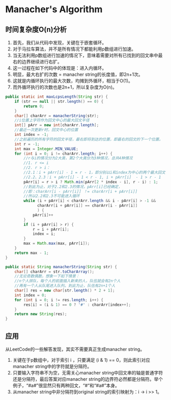 # Manacher's Algorithm

## 时间复杂度O(n)分析

1. 首先，我们从代码中发现，关键在于嵌套循环。
2. 对于马拉车算法，并不是所有情况下都能利用p数组进行加速。
3. 当无法利用p数组进行加速的情况下，意味着需要对所有已找到的回文串中最右的边界继续进行右扩。
4. 这一过程在如下代码中的体现是：进入内循环。
5. 明显，最大右扩的次数 = manacher string的长度值，即2n+1次。
6. 这就是内循环执行的最大次数，均摊到外循环，相当于O(1)。
7. 而外循环执行的次数也是2n+1，所以复杂度为O(n)。

```java
public static int maxLcpsLength(String str) {
    if (str == null || str.length() == 0) {
        return 0;
    }
    char[] charArr = manacherString(str);
    //i位置上字符作为回文中心的最大回文半径
    int[] pArr = new int[charArr.length];
    //最近一次更新r时，回文中心的位置
    int index = -1;
    //之前遍历的所有字符的回文半径，最右即将到达的位置，即最右的回文的下一个位置。
    int r = -1;
    int max = Integer.MIN_VALUE;
    for (int i = 0; i != charArr.length; i++) {
        //r与i的情况分为2大类，第2个大类分为3种情况，总共4种情况
        //1. r <= i
        //2. r > i：
        //2.1：i + pArr[i] - 1 = r - 1，即分别以i和index为中心的两个最大回文串右边界重合。
        //2.2、2.3：i + pArr[i] - 1 < r - 1, i + pArr[i]  - 1 > r - 1
        pArr[i] = r > i ? Math.min(pArr[2 * index - i], r - i) : 1;
        //到此为止，对于2.2和2.3的情况，pArr[i]已经确定，
        //即：charArr[i - pArr[i]] ！= charArr[i + pArr[i]]
        //所以2.2和2.3不可能进入循环
        while (i + pArr[i] < charArr.length && i - pArr[i] > -1 &&
              charArr[i + pArr[i]] == charArr[i - pArr[i]]
              ) {
            pArr[i]++
        }
        if (i + pArr[i] > r) {
            r = i + pArr[i];
            index = i;
        }
        max = Math.max(max, pArr[i]);
    }
    return max - 1;
}

public static String manacherString(String str) {
    char[] charArr = str.toCharArray();
    //无论奇数偶数，想象一下如下情景：
    //n个人排队，每个人的前面插入新来的人，队伍就会有2n个人
    //再有一个人从队尾进入队列。到此为止，队伍有2n+1个人
    char[] res = new char[str.length() * 2 + 1];
    int index = 0;
    for (int i = 0; i != res.length; i++) {
        res[i] = (i & 1) == 0 ? '#' : charArr[index++];
    }
    return new String(res);
}
```

## 应用

从LeetCode的一些解答发现，其实不需要真正生成manacher string。

1. 关键在于p数组中，对于索引 i ，只要满足 (i & 1) == 0，则此索引对应manacher string中的字符就是分隔符。
2. 只要输入字符串不为空，无需关心manacher string中回文串的轴是普通字符还是分隔符，最后答案对应manacher string的边界符必然都是分隔符。举个例子，“#a#”很显然只有两种回文，“#“和“#a#”本身。
3. 从manacher string中非分隔符到original string的索引映射为：i -> i >> 1。